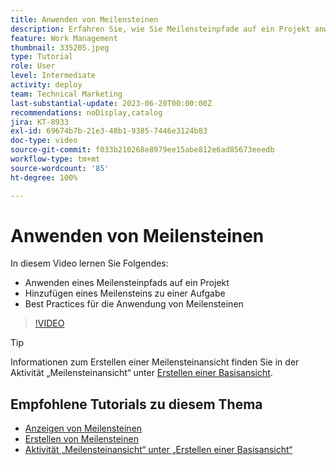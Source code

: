 ```yaml
---
title: Anwenden von Meilensteinen
description: Erfahren Sie, wie Sie Meilensteinpfade auf ein Projekt anwenden und wichtige Aufgaben als Meilensteinschritte innerhalb des Projekts verknüpfen.
feature: Work Management
thumbnail: 335205.jpeg
type: Tutorial
role: User
level: Intermediate
activity: deploy
team: Technical Marketing
last-substantial-update: 2023-06-20T00:00:00Z
recommendations: noDisplay,catalog
jira: KT-8933
exl-id: 69674b7b-21e3-48b1-9385-7446e3124b83
doc-type: video
source-git-commit: f033b210268e8979ee15abe812e6ad85673eeedb
workflow-type: tm+mt
source-wordcount: '85'
ht-degree: 100%

---
```


# Anwenden von Meilensteinen

In diesem Video lernen Sie Folgendes:

* Anwenden eines Meilensteinpfads auf ein Projekt
* Hinzufügen eines Meilensteins zu einer Aufgabe
* Best Practices für die Anwendung von Meilensteinen

>[!VIDEO](https://video.tv.adobe.com/v/335205/?quality=12&learn=on)

>[!TIP]
>
>Informationen zum Erstellen einer Meilensteinansicht finden Sie in der Aktivität „Meilensteinansicht“ unter [Erstellen einer Basisansicht](/help/reporting/basic-reporting/create-a-basic-view.md).

## Empfohlene Tutorials zu diesem Thema

* [Anzeigen von Meilensteinen](/help/manage-work/approval-processes-and-milestone-paths/view-milestones.md)
* [Erstellen von Meilensteinen](/help/administration-and-setup/approval-processes-and-milestone-paths/creating-milestones.md)
* [Aktivität „Meilensteinansicht“ unter „Erstellen einer Basisansicht“](/help/reporting/basic-reporting/create-a-basic-view.md)

